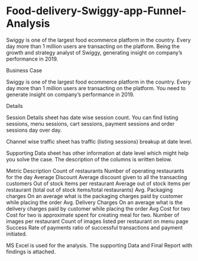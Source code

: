 # Food-delivery-Swiggy-app-Funnel-Analysis
Swiggy is one of the largest food ecommerce platform in the country. Every day more than 1 million users are transacting on the platform. Being the growth and strategy analyst of Swiggy, generating insight on company’s performance in 2019.

Business Case

Swiggy is one of the largest food ecommerce platform in the country. Every day more
than 1 million users are transacting on the platform. You need to generate insight on company’s
performance in 2019. 

Details

Session Details sheet has date wise session count. You can find listing sessions, menu
sessions, cart sessions, payment sessions and order sessions day over day.

Channel wise traffic sheet has traffic (listing sessions) breakup at date level.

Supporting Data sheet has other information at date level which might help you solve
the case. The description of the columns is written below.

Metric Description
Count of restaurants Number of operating restaurants for the day
Average Discount Average discount given to all the transacting customers
Out of stock Items per
restaurant
Average out of stock items per restaurant (total out of stock items/total
restaurants)
Avg. Packaging charges On an average what is the packaging charges paid by customer while placing
the order
Avg. Delivery Charges On an average what is the delivery charges paid by customer while placing
the order
Avg Cost for two Cost for two is approximate spent for creating meal for two.
Number of images per
restaurant Count of images listed per restaurant on menu page
Success Rate of payments ratio of successful transactions and payment initiated.

MS Excel is used for the analysis. The supporting Data and Final Report with findings is attached.
